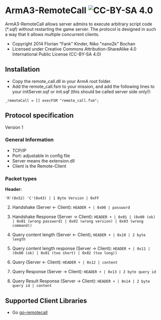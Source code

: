 ArmA3-RemoteCall ![CC-BY-SA 4.0](http://i.creativecommons.org/l/by-sa/3.0/88x31.png)
================

ArmA3-RemoteCall allows server admins to execute arbitrary script code (*.sqf) without restarting the game server. The protocol is designed in such a way that it allows multiple concurrent clients.

- Copyright 2014 Florian "Fank" Kinder, Niko "nano2k" Bochan
- Licensed under Creative Commons Attribution-ShareAlike 4.0 International Public License (CC-BY-SA 4.0)

## Installation

- Copy the remote_call.dll in your ArmA root folder.
- Add the remote_call.fsm to your mission, and add the following lines to your initServer.sqf or init.sqf (this should be called server side only!):
```sqf
_remoteCall = [] execFSM "remote_call.fsm";
```

## Protocol specification
Version 1

### General Information

- TCP/IP
- Port: adjustable in config file
- Server means the extension.dll
- Client is the Remote-Client


### Packet types


**Header:**

`'R'(0x52) 'C'(0x43) | 1 Byte Version | 0xFF`

2. Handshake (Server <- Client):
`HEADER + | 0x00 | password`

3. Handshake Response (Server -> Client):
`HEADER + | 0x01 | (0x00 (ok) | 0x01 (wrong password) | 0x02 (wrong version) | 0x03 (wrong command))`

4. Query content length (Server <- Client);
`HEADER + | 0x10 | 2 byte length`

5. Query content length response (Server -> Client):
`HEADER + | 0x11 | (0x00 (ok) | 0x01 (too short) | 0x02 (too long))`

6. Query (Server <- Client):
`HEADER + | 0x12 | content`

7. Query Response (Server -> Client):
`HEADER + | 0x13 | 2 byte query id`

8. Query Result Response (Server -> Client):
`HEADER + | 0x14 | 2 byte query id | content`

## Supported Client Libraries

- Go [go-remotecall](https://github.com/nano2k/go-remotecall)
